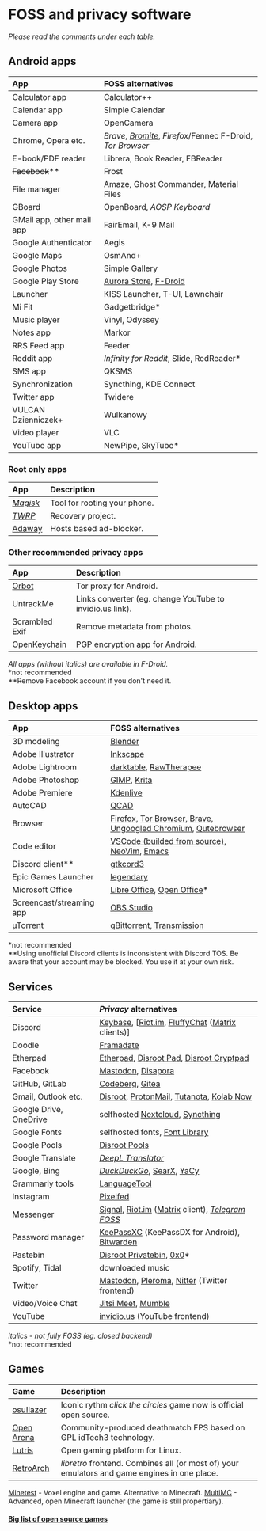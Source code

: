 # FOSS and privacy software

*Please read the comments under each table.*
## Android apps
App | FOSS alternatives
:--- | :---
Calculator app | Calculator++
Calendar app | Simple Calendar
Camera app | OpenCamera
Chrome, Opera etc. | *Brave*, *[Bromite](https://www.bromite.org/)*, *Firefox*/Fennec F-Droid, *Tor Browser*
E-book/PDF reader | Librera, Book Reader, FBReader
~~Facebook~~** | Frost
File manager | Amaze, Ghost Commander, Material Files
GBoard | OpenBoard, *AOSP Keyboard*
GMail app, other mail app | FairEmail, K-9 Mail
Google Authenticator | Aegis
Google Maps | OsmAnd+
Google Photos | Simple Gallery
Google Play Store | [Aurora Store](https://auroraoss.com/), [F-Droid](https://f-droid.org/)
Launcher | KISS Launcher, T-UI, Lawnchair
Mi Fit | Gadgetbridge*
Music player | Vinyl, Odyssey
Notes app | Markor
RRS Feed app | Feeder
Reddit app | *Infinity for Reddit*, Slide, RedReader*
SMS app | QKSMS
Synchronization | Syncthing, KDE Connect
Twitter app | Twidere
VULCAN Dzienniczek+ | Wulkanowy
Video player | VLC
YouTube app | NewPipe, SkyTube*

### Root only apps
App | Description
:--- | :---
*[Magisk](https://magiskroot.com/)* | Tool for rooting your phone.
*[TWRP](https://twrp.me/)* | Recovery project.
[Adaway](https://adaway.org/) | Hosts based ad-blocker.

### Other recommended privacy apps
App | Description
:--- | :---
[Orbot](guardianproject.info/apps/orbot) | Tor proxy for Android.
UntrackMe | Links converter (eg. change YouTube to invidio.us link).
Scrambled Exif | Remove metadata from photos.
OpenKeychain | PGP encryption app for Android.

*All apps (without italics) are available in F-Droid.*\
\*not recommended\
\*\*Remove Facebook account if you don't need it.

## Desktop apps
App | FOSS alternatives
:--- | :---
3D modeling | [Blender](https://www.blender.org/)
Adobe Illustrator | [Inkscape](https://inkscape.org)
Adobe Lightroom | [darktable](https://www.darktable.org/), [RawTherapee](https://rawtherapee.com/)
Adobe Photoshop | [GIMP](https://www.gimp.org/), [Krita](https://krita.org)
Adobe Premiere | [Kdenlive](https://kdenlive.org/)
AutoCAD | [QCAD](https://qcad.org/en/)
Browser | [Firefox](https://www.mozilla.org/en-US/exp/firefox/new/), [Tor Browser](https://torproject.org), [Brave](https://brave.com/), [Ungoogled Chromium](https://github.com/Eloston/ungoogled-chromium), [Qutebrowser](https://qutebrowser.org/)
Code editor | [VSCode (builded from source)](https://github.com/microsoft/vscode), [NeoVim](https://neovim.io/), [Emacs](https://www.gnu.org/software/emacs/)
Discord client** | [gtkcord3](https://github.com/diamondburned/gtkcord3)
Epic Games Launcher | [legendary](https://github.com/derrod/legendary)
Microsoft Office | [Libre Office](https://www.libreoffice.org/), [Open Office](https://www.openoffice.org/)*
Screencast/streaming app | [OBS Studio](https://obsproject.com/)
µTorrent | [qBittorrent](https://www.qbittorrent.org/), [Transmission](https://transmissionbt.com/)

\*not recommended\
\*\*Using unofficial Discord clients is inconsistent with Discord TOS. Be aware that your account may be blocked. You use it at your own risk.

## Services
Service | *Privacy* alternatives
:--- | :---
Discord | [Keybase](https://keybase.io/), [[Riot.im](https://about.riot.im/), [FluffyChat](https://christianpauly.gitlab.io/fluffychat-website/) ([Matrix](https://en.wikipedia.org/wiki/Matrix_(protocol)) clients)]
Doodle | [Framadate](https://framadate.org/)
Etherpad | [Etherpad](https://etherpad.org/), [Disroot Pad](https://pad.disroot.org/), [Disroot Cryptpad](https://cryptpad.disroot.org/)
Facebook | [Mastodon](https://mastodon.social/about), [Disapora](https://joindiaspora.com/)
GitHub, GitLab | [Codeberg](https://codeberg.org/), [Gitea](https://gitea.com/)
Gmail, Outlook etc. | [Disroot](https://disroot.org), [ProtonMail](https://protonmail.com/), [Tutanota](https://www.tutanota.com/), [Kolab Now](https://kolabnow.com/)
Google Drive, OneDrive | selfhosted [Nextcloud](https://nextcloud.com/), [Syncthing](https://syncthing.net/)
Google Fonts | selfhosted fonts, [Font Library](https://fontlibrary.org/)
Google Pools | [Disroot Pools](https://poll.disroot.org/)
Google Translate | *[DeepL Translator](https://www.deepl.com/translator)*
Google, Bing | *[DuckDuckGo](https://duckduckgo.com)*, [SearX](https://search.disroot.org/), [YaCy](https://yacy.net/)
Grammarly tools | [LanguageTool](https://languagetool.org/)
Instagram | [Pixelfed](https://pixelfed.org/)
Messenger | [Signal](https://www.signal.org/), [Riot.im](https://about.riot.im/) ([Matrix](https://en.wikipedia.org/wiki/Matrix_(protocol)) client), *[Telegram FOSS](https://github.com/Telegram-FOSS-Team/Telegram-FOSS)*
Password manager | [KeePassXC](https://keepassxc.org/) (KeePassDX for Android), [Bitwarden](https://bitwarden.com/)
Pastebin | [Disroot Privatebin](https://bin.disroot.org/), [0x0](http://0x0.st/)*
Spotify, Tidal | downloaded music
Twitter | [Mastodon](https://joinmastodon.org), [Pleroma](https://pleroma.social), [Nitter](https://nitter.net/) (Twitter frontend)
Video/Voice Chat | [Jitsi Meet](https://meet.jit.si/), [Mumble](https://www.mumble.info/)
YouTube | [invidio.us](https://invidio.us) (YouTube frontend)

*italics - not fully FOSS (eg. closed backend)*\
\*not recommended

## Games
Game | Description
:--- | :---
[osu!lazer](https://github.com/ppy/osu) | Iconic rythm *click the circles* game now is official open source.
[Open Arena](http://www.openarena.ws/smfnews.php) | Community-produced deathmatch FPS based on GPL idTech3 technology.
[Lutris](https://lutris.net/) | Open gaming platform for Linux.
[RetroArch](https://www.retroarch.com/) | *libretro* frontend. Combines all (or most of) your emulators and game engines in one place.
[Minetest](https://www.minetest.net/) - Voxel engine and game. Alternative to Minecraft.
[MultiMC](https://multimc.org/) - Advanced, open Minecraft launcher (the game is still propertiary).

#### [Big list of open source games](https://en.wikipedia.org/wiki/List_of_open-source_video_games)
